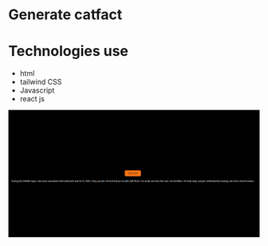 # Generate catfact
# Technologies use
- html
- tailwind CSS
- Javascript
- react js

![ss](./Screenshot%20(10).png)
